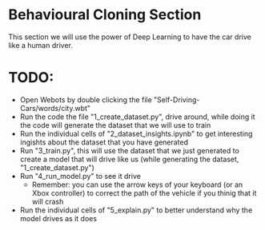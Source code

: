 # Behavioural Cloning Section
This section we will use the power of Deep Learning to have the car drive like a human driver.

# TODO:
- Open Webots by double clicking the file "Self-Driving-Cars/words/city.wbt"
- Run the code the file "1_create_dataset.py", drive around, while doing it the code will generate the dataset that we will use to train
- Run the individual cells of "2_dataset_insights.ipynb" to get interesting ingishts about the dataset that you have generated
- Run "3_train.py", this will use the dataset that we just generated to create a model that will drive like us (while generating the dataset, "1_create_dataset.py")
- Run "4_run_model.py" to see it drive
    - Remember: you can use the arrow keys of your keyboard (or an Xbox controller) to correct the path of the vehicle if you thinig that it will crash
- Run the individual cells of "5_explain.py" to better understand why the model drives as it does